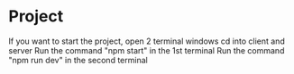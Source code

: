 # Project
If you want to start the project, open 2 terminal windows cd into client and server
Run the command "npm start" in the 1st terminal
Run the command "npm run dev" in the second terminal
